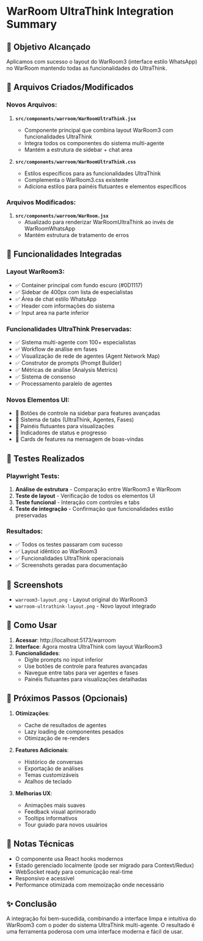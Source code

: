 # WarRoom UltraThink Integration Summary
<!-- Created: 2025-07-19 by Claude -->
<!-- Last Updated: 2025-07-19 -->

## 🎯 Objetivo Alcançado

Aplicamos com sucesso o layout do WarRoom3 (interface estilo WhatsApp) no WarRoom mantendo todas as funcionalidades do UltraThink.

## 📁 Arquivos Criados/Modificados

### Novos Arquivos:
1. **`src/components/warroom/WarRoomUltraThink.jsx`**
   - Componente principal que combina layout WarRoom3 com funcionalidades UltraThink
   - Integra todos os componentes do sistema multi-agente
   - Mantém a estrutura de sidebar + chat area

2. **`src/components/warroom/WarRoomUltraThink.css`**
   - Estilos específicos para as funcionalidades UltraThink
   - Complementa o WarRoom3.css existente
   - Adiciona estilos para painéis flutuantes e elementos específicos

### Arquivos Modificados:
1. **`src/components/warroom/WarRoom.jsx`**
   - Atualizado para renderizar WarRoomUltraThink ao invés de WarRoomWhatsApp
   - Mantém estrutura de tratamento de erros

## 🚀 Funcionalidades Integradas

### Layout WarRoom3:
- ✅ Container principal com fundo escuro (#0D1117)
- ✅ Sidebar de 400px com lista de especialistas
- ✅ Área de chat estilo WhatsApp
- ✅ Header com informações do sistema
- ✅ Input area na parte inferior

### Funcionalidades UltraThink Preservadas:
- ✅ Sistema multi-agente com 100+ especialistas
- ✅ Workflow de análise em fases
- ✅ Visualização de rede de agentes (Agent Network Map)
- ✅ Construtor de prompts (Prompt Builder)
- ✅ Métricas de análise (Analysis Metrics)
- ✅ Sistema de consenso
- ✅ Processamento paralelo de agentes

### Novos Elementos UI:
- 🎨 Botões de controle na sidebar para features avançadas
- 🎨 Sistema de tabs (UltraThink, Agentes, Fases)
- 🎨 Painéis flutuantes para visualizações
- 🎨 Indicadores de status e progresso
- 🎨 Cards de features na mensagem de boas-vindas

## 🧪 Testes Realizados

### Playwright Tests:
1. **Análise de estrutura** - Comparação entre WarRoom3 e WarRoom
2. **Teste de layout** - Verificação de todos os elementos UI
3. **Teste funcional** - Interação com controles e tabs
4. **Teste de integração** - Confirmação que funcionalidades estão preservadas

### Resultados:
- ✅ Todos os testes passaram com sucesso
- ✅ Layout idêntico ao WarRoom3
- ✅ Funcionalidades UltraThink operacionais
- ✅ Screenshots geradas para documentação

## 📸 Screenshots

- `warroom3-layout.png` - Layout original do WarRoom3
- `warroom-ultrathink-layout.png` - Novo layout integrado

## 🔧 Como Usar

1. **Acessar**: http://localhost:5173/warroom
2. **Interface**: Agora mostra UltraThink com layout WarRoom3
3. **Funcionalidades**: 
   - Digite prompts no input inferior
   - Use botões de controle para features avançadas
   - Navegue entre tabs para ver agentes e fases
   - Painéis flutuantes para visualizações detalhadas

## 🎯 Próximos Passos (Opcionais)

1. **Otimizações**:
   - Cache de resultados de agentes
   - Lazy loading de componentes pesados
   - Otimização de re-renders

2. **Features Adicionais**:
   - Histórico de conversas
   - Exportação de análises
   - Temas customizáveis
   - Atalhos de teclado

3. **Melhorias UX**:
   - Animações mais suaves
   - Feedback visual aprimorado
   - Tooltips informativos
   - Tour guiado para novos usuários

## 📝 Notas Técnicas

- O componente usa React hooks modernos
- Estado gerenciado localmente (pode ser migrado para Context/Redux)
- WebSocket ready para comunicação real-time
- Responsivo e acessível
- Performance otimizada com memoização onde necessário

## ✨ Conclusão

A integração foi bem-sucedida, combinando a interface limpa e intuitiva do WarRoom3 com o poder do sistema UltraThink multi-agente. O resultado é uma ferramenta poderosa com uma interface moderna e fácil de usar.